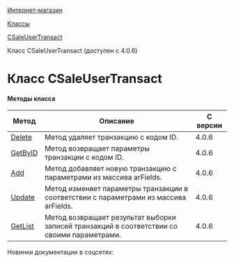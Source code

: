 [Интернет-магазин](/api_help/sale/index.php)

[Классы](/api_help/sale/classes/index.php)

[CSaleUserTransact](/api_help/sale/classes/csaleusertransact/index.php)

Класс CSaleUserTransact (доступен с 4.0.6)

Класс CSaleUserTransact
=======================

#### Методы класса

| Метод | Описание | С версии |
| --- | --- | --- |
| [Delete](/api_help/sale/classes/csaleusertransact/csaleusertransact.delete.php) | Метод удаляет транзакцию с кодом ID. | 4.0.6 |
| [GetByID](/api_help/sale/classes/csaleusertransact/csaleusertransact.getbyid.php) | Метод возвращает параметры транзакции с кодом ID. | 4.0.6 |
| [Add](/api_help/sale/classes/csaleusertransact/csaleusertransact.add.php) | Метод добавляет новую транзакцию с параметрами из массива arFields. | 4.0.6 |
| [Update](/api_help/sale/classes/csaleusertransact/csaleusertransact.update.php) | Метод изменяет параметры транзакции в соответствии с параметрами из массива arFields. | 4.0.6 |
| [GetList](/api_help/sale/classes/csaleusertransact/csaleusertransact.getlist.php) | Метод возвращает результат выборки записей транзакций в соответствии со своими параметрами. | 4.0.6 |

Новинки документации в соцсетях: